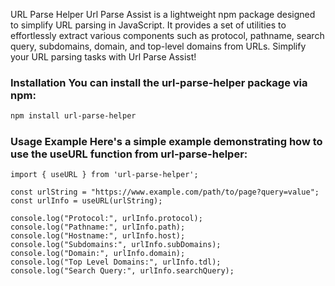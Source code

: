 
URL Parse Helper Url Parse Assist is a lightweight npm package designed to simplify URL parsing in JavaScript. It provides a set of utilities to effortlessly extract various components such as protocol, pathname, search query, subdomains, domain, and top-level domains from URLs. Simplify your URL parsing tasks with Url Parse Assist!

### Installation You can install the url-parse-helper package via npm:
```sh 
npm install url-parse-helper 
```

### Usage Example Here's a simple example demonstrating how to use the useURL function from url-parse-helper:
```
import { useURL } from 'url-parse-helper';
```
```
const urlString = "https://www.example.com/path/to/page?query=value";
const urlInfo = useURL(urlString);
```
```
console.log("Protocol:", urlInfo.protocol);
console.log("Pathname:", urlInfo.path);
console.log("Hostname:", urlInfo.host); 
console.log("Subdomains:", urlInfo.subDomains);
console.log("Domain:", urlInfo.domain); 
console.log("Top Level Domains:", urlInfo.tdl);
console.log("Search Query:", urlInfo.searchQuery);
```